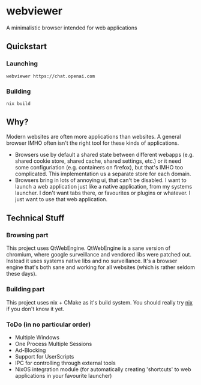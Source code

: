 # webviewer
A minimalistic browser intended for web applications

## Quickstart
### Launching
```webviewer https://chat.openai.com```

### Building
```nix build```

## Why?
Modern websites are often more applications than websites. A general browser IMHO often isn't the right tool for these kinds of applications.

- Browsers use by default a shared state between different webapps (e.g. shared cookie store, shared cache, shared settings, etc.) or it need some configuriation (e.g. containers on firefox), but that's IMHO too complicated. This implementation us a separate store for each domain.
- Browsers bring in lots of annoying ui, that can't be disabled. I want to launch a web application just like a native application, from my systems launcher. I don't want tabs there, or favourites or plugins or whatever. I just want to use that web application.

## Technical Stuff
### Browsing part
This project uses QtWebEngine. QtWebEngine is a sane version of chromium, where google surveillance and vendored libs were patched out. Instead it uses systems native libs and no surveillance. It's a browser engine that's both sane and working for all websites (which is rather seldom these days). 

### Building part
This project uses nix + CMake as it's build system. You should really try [nix](https://nixos.org/explore) if you don't know it yet. 

### ToDo (in no particular order)
- Multiple Windows
- One Process Multiple Sessions
- Ad-Blocking
- Support for UserScripts
- IPC for controlling through external tools
- NixOS integration module (for automatically creating 'shortcuts' to web applications in your favourite launcher)
